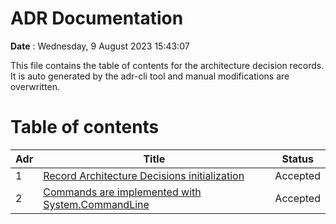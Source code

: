 # ADR Documentation

__Date__ : Wednesday, 9 August 2023 15:43:07

This file contains the table of contents for the architecture decision records.
It is auto generated by the adr-cli tool and manual modifications are overwritten.

# Table of contents

| Adr | Title | Status |
| --- | ----- | ------ |
| 1 | [Record Architecture Decisions initialization](..\doc\adr\00001-record-architecture-decisions-initialization) | Accepted |
| 2 | [Commands are implemented with System.CommandLine](..\doc\adr\00002-commands-are-implemented-with-system.commandline) | Accepted |

